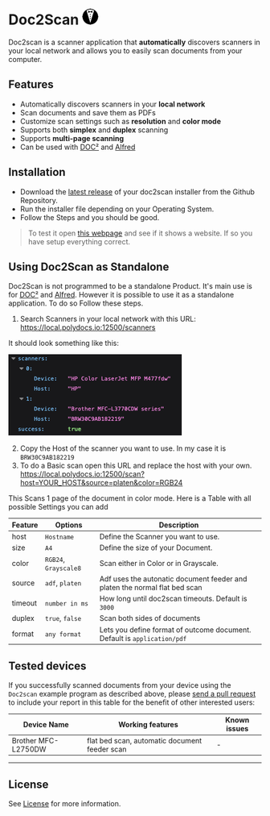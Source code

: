 # Doc2Scan ![Doc2Scan Logo](docs/icon_16x16@2x.png)

Doc2scan is a scanner application that **automatically** discovers scanners in your local network and allows you to easily scan documents from your computer.


## Features

- Automatically discovers scanners in your **local network**
- Scan documents and save them as PDFs
- Customize scan settings such as **resolution** and **color mode**
- Supports both **simplex** and **duplex** scanning
- Supports **multi-page scanning**
- Can be used with [DOC²](https://app.polydocs.io/) and [Alfred](https://app.polydocs.io/alfred/dashboard)


## Installation

- Download the [latest release](https://github.com/Fellow-Consulting-AG/Public-Doc2scanner/releases/latest) of your doc2scan installer from the Github Repository.
- Run the installer file depending on your Operating System.
- Follow the Steps and you should be good.

> To test it open [this webpage](https://local.polydocs.io:12500/) and see if it shows a website. If so you have setup everything correct.

## Using Doc2Scan as Standalone

Doc2Scan is not programmed to be a standalone Product. It's main use is for [DOC²](https://app.polydocs.io/) and [Alfred](https://app.polydocs.io/alfred/dashboard). However it is possible to use it as a standalone application. To do so Follow these steps.

1. Search Scanners in your local network with this URL: https://local.polydocs.io:12500/scanners

It should look something like this:

![Scanner Response](docs/scanner_response.png)

2. Copy the Host of the scanner you want to use. In my case it is `BRW30C9AB182219`
3. To do a Basic scan open this URL and replace the host with your own. 
https://local.polydocs.io:12500/scan?host=YOUR_HOST&source=platen&color=RGB24

This Scans 1 page of the document in color mode. Here is a Table with all possible Settings you can add

| Feature | Options | Description |
| ----------- | ---------------- | -----------|
| host | `Hostname` | Define the Scanner you want to use. |
| size | `A4` | Define the size of your Document. |
| color | `RGB24`, `Grayscale8` | Scan either in Color or in Grayscale. |
| source | `adf`, `platen` | Adf uses the autonatic document feeder and platen the normal flat bed scan |
| timeout | `number in ms`  | How long until doc2scan timeouts. Default is `3000` |
| duplex | `true`, `false`  | Scan both sides of documents |
| format | `any format`  | Lets you define format of outcome document. Default is `application/pdf` |



## Tested devices

If you successfully scanned documents from your device using the `Doc2scan`
example program as described above, please [send a pull
request](https://github.com/Fellow-Consulting-AG/doc2scan/edit/master/README.md) to include
your report in this table for the benefit of other interested users:

| Device Name | Working features | Known issues |
| ----------- | ---------------- | ------------ |
| Brother MFC-L2750DW | flat bed scan, automatic document feeder scan | - |

---

## License

See [License](LICENSE) for more information.